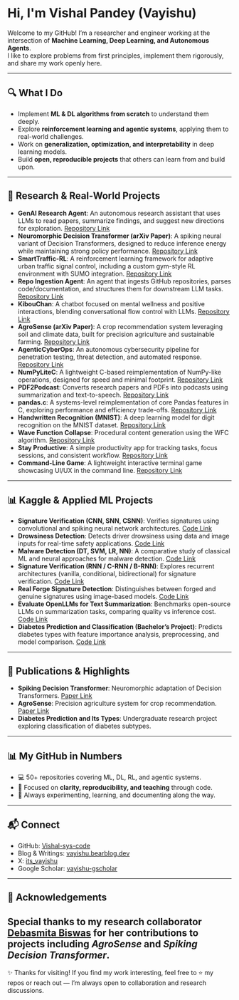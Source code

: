 # Hi, I'm Vishal Pandey (Vayishu)

Welcome to my GitHub! I’m a researcher and engineer working at the intersection of **Machine Learning, Deep Learning, and Autonomous Agents**.  
I like to explore problems from first principles, implement them rigorously, and share my work openly here.  

---

## 🔍 What I Do
- Implement **ML & DL algorithms from scratch** to understand them deeply.  
- Explore **reinforcement learning and agentic systems**, applying them to real-world challenges.  
- Work on **generalization, optimization, and interpretability** in deep learning models.  
- Build **open, reproducible projects** that others can learn from and build upon.  

---

## 🔬 Research & Real-World Projects

- **GenAI Research Agent**: An autonomous research assistant that uses LLMs to read papers, summarize findings, and suggest new directions for exploration.  [Repository Link](https://github.com/Vishal-sys-code/genai-research-agent)
- **Neuromorphic Decision Transformer (arXiv Paper)**: A spiking neural variant of Decision Transformers, designed to reduce inference energy while maintaining strong policy performance.  [Repository Link](https://github.com/Vishal-sys-code/neuromorphic_decision_transformer)
- **SmartTraffic-RL**: A reinforcement learning framework for adaptive urban traffic signal control, including a custom gym-style RL environment with SUMO integration.  [Repository Link](https://github.com/Vishal-sys-code/SmartTraffic-RL)
- **Repo Ingestion Agent**: An agent that ingests GitHub repositories, parses code/documentation, and structures them for downstream LLM tasks.  [Repository Link](https://github.com/Vishal-sys-code/repo-ingestion-agent)
- **KibouChan**: A chatbot focused on mental wellness and positive interactions, blending conversational flow control with LLMs.  [Repository Link](https://github.com/Vishal-sys-code/KibouChan)
- **AgroSense (arXiv Paper)**: A crop recommendation system leveraging soil and climate data, built for precision agriculture and sustainable farming.  [Repository Link](https://github.com/Vishal-sys-code/AgroSense)
- **AgenticCyberOps**: An autonomous cybersecurity pipeline for penetration testing, threat detection, and automated response.  [Repository Link](https://github.com/Vishal-sys-code/AgenticCyberOps)
- **NumPyLiteC**: A lightweight C-based reimplementation of NumPy-like operations, designed for speed and minimal footprint.  [Repository Link](https://github.com/Vishal-sys-code/NumPyLiteC)
- **PDF2Podcast**: Converts research papers and PDFs into podcasts using summarization and text-to-speech.  [Repository Link](https://github.com/Vishal-sys-code/PDF2Podcast)
- **pandas.c**: A systems-level reimplementation of core Pandas features in C, exploring performance and efficiency trade-offs. [Repository Link](https://github.com/Vishal-sys-code/pandas.c)  
- **Handwritten Recognition (MNIST)**: A deep learning model for digit recognition on the MNIST dataset.  [Repository Link](https://github.com/Vishal-sys-code/Handwritten_Recognition_from_MNIST_Dataset)
- **Wave Function Collapse**: Procedural content generation using the WFC algorithm.  [Repository Link](https://github.com/Vishal-sys-code/Wave-Function-Collapse)
- **Stay Productive**: A simple productivity app for tracking tasks, focus sessions, and consistent workflow.  [Repository Link](https://github.com/Vishal-sys-code/Stay-Productive)
- **Command-Line Game**: A lightweight interactive terminal game showcasing UI/UX in the command line.  [Repository Link](https://github.com/Vishal-sys-code/Command-Line-Game)

---

## 📊 Kaggle & Applied ML Projects

- **Signature Verification (CNN, SNN, CSNN)**: Verifies signatures using convolutional and spiking neural network architectures.  [Code Link](https://www.kaggle.com/code/tmleyncodes/signature-verification-using-cnn-snn-csnn)
- **Drowsiness Detection**: Detects driver drowsiness using data and image inputs for real-time safety applications.  [Code Link](https://www.kaggle.com/code/tmleyncodes/drowsiness-detection)
- **Malware Detection (DT, SVM, LR, NN)**: A comparative study of classical ML and neural approaches for malware detection.  [Code Link](https://www.kaggle.com/code/tmleyncodes/malware-detection-using-dt-svm-lr-nn)
- **Signature Verification (RNN / C-RNN / B-RNN)**: Explores recurrent architectures (vanilla, conditional, bidirectional) for signature verification.  [Code Link](https://www.kaggle.com/code/tmleyncodes/signature-verification-using-rnn-c-rnn-b-rnn)
- **Real Forge Signature Detection**: Distinguishes between forged and genuine signatures using image-based models.  [Code Link](https://www.kaggle.com/code/tmleyncodes/real-forge-signature-detection)
- **Evaluate OpenLLMs for Text Summarization**: Benchmarks open-source LLMs on summarization tasks, comparing quality vs inference cost. [Code Link](https://www.kaggle.com/code/tmleyncodes/evaluate-openllms-for-text-summarization)  
- **Diabetes Prediction and Classification (Bachelor’s Project)**: Predicts diabetes types with feature importance analysis, preprocessing, and model comparison.  [Code Link](https://www.kaggle.com/code/tmleyncodes/diabetes-prediction-and-it-s-types)

---

## 📝 Publications & Highlights

- **Spiking Decision Transformer**: Neuromorphic adaptation of Decision Transformers.  [Paper Link](https://arxiv.org/abs/2508.21505)
- **AgroSense**: Precision agriculture system for crop recommendation.  [Paper Link](https://arxiv.org/abs/2509.01344)
- **Diabetes Prediction and Its Types**: Undergraduate research project exploring classification of diabetes subtypes.  


---

## 📊 My GitHub in Numbers
- 💻 50+ repositories covering ML, DL, RL, and agentic systems.  
- 🧠 Focused on **clarity, reproducibility, and teaching** through code.  
- 🌱 Always experimenting, learning, and documenting along the way.  

---

## 📬 Connect
- GitHub: [Vishal-sys-code](https://github.com/Vishal-sys-code)  
- Blog & Writings: [vayishu.bearblog.dev](https://vayishu.bearblog.dev)
- X: [its_vayishu](https://x.com/its_vayishu)
- Google Scholar: [vayishu-gscholar](https://scholar.google.com/citations?user=tVAsb08AAAAJ&hl=en)

---

## 🙏 Acknowledgements
Special thanks to my research collaborator **[Debasmita Biswas]([https://github.com/debasmitabiswas](https://github.com/Debasmita19))** for her contributions to projects including *AgroSense* and *Spiking Decision Transformer*.
---
✨ Thanks for visiting! If you find my work interesting, feel free to ⭐ my repos or reach out — I’m always open to collaboration and research discussions.
